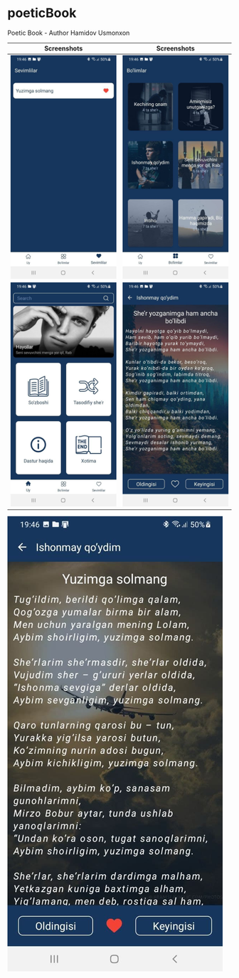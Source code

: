 # poeticBook


Poetic Book - Author Hamidov Usmonxon 


| Screenshots     | Screenshots     |
| -------------- | -------------- |
![Alt text](https://github.com/ismoilroziboyev/poeticBook/blob/master/app/src/main/res/raw/screen1.jpg) | ![Alt text](https://github.com/ismoilroziboyev/poeticBook/blob/master/app/src/main/res/raw/screen2.jpg)
![Alt text](https://github.com/ismoilroziboyev/poeticBook/blob/master/app/src/main/res/raw/screen3.jpg) | ![Alt text](https://github.com/ismoilroziboyev/poeticBook/blob/master/app/src/main/res/raw/screen4.jpg)
![Alt text](https://github.com/ismoilroziboyev/poeticBook/blob/master/app/src/main/res/raw/screen5.jpg)
